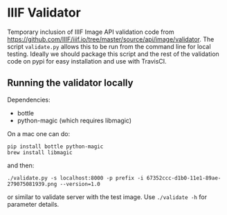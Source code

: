 # IIIF Validator

Temporary inclusion of IIIF Image API validation code from
<https://github.com/IIIF/iiif.io/tree/master/source/api/image/validator>.
The script `validate.py` allows this to be run from the command line
for local testing. Ideally we should package this script and the 
rest of the validation code on pypi for easy installation and use
with TravisCI.

## Running the validator locally

Dependencies:

  * bottle
  * python-magic (which requires libmagic)

On a mac one can do:

```
pip install bottle python-magic
brew install libmagic
```

and then:

```
./validate.py -s localhost:8000 -p prefix -i 67352ccc-d1b0-11e1-89ae-279075081939.png --version=1.0
```

or similar to validate server with the test image. Use `./validate -h` for 
parameter details.
